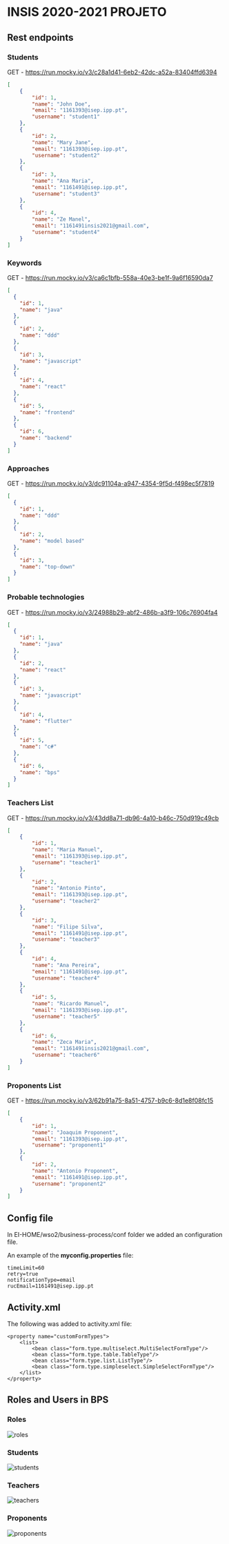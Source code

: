 # INSIS 2020-2021 PROJETO



## Rest endpoints

### Students

GET - https://run.mocky.io/v3/c28a1d41-6eb2-42dc-a52a-83404ffd6394

```json
[
	{
		"id": 1,
		"name": "John Doe",
		"email": "1161393@isep.ipp.pt",
		"username": "student1"
	},
	{
		"id": 2,
		"name": "Mary Jane",
		"email": "1161393@isep.ipp.pt",
		"username": "student2"
	},
	{
		"id": 3,
		"name": "Ana Maria",
		"email": "1161491@isep.ipp.pt",
		"username": "student3"
	},
	{
		"id": 4,
		"name": "Ze Manel",
		"email": "1161491insis2021@gmail.com",
		"username": "student4"
	}
]
```

### Keywords

GET - https://run.mocky.io/v3/ca6c1bfb-558a-40e3-be1f-9a6f16590da7

```json
[
  {
    "id": 1,
    "name": "java"
  },
  {
    "id": 2,
    "name": "ddd"
  },
  {
    "id": 3,
    "name": "javascript"
  },
  {
    "id": 4,
    "name": "react"
  },
  {
    "id": 5,
    "name": "frontend"
  },
  {
    "id": 6,
    "name": "backend"
  }
]
```

### Approaches

GET - https://run.mocky.io/v3/dc91104a-a947-4354-9f5d-f498ec5f7819

```json
[
  {
    "id": 1,
    "name": "ddd"
  },
  {
    "id": 2,
    "name": "model based"
  },
  {
    "id": 3,
    "name": "top-down"
  }
]
```

### Probable technologies

GET - https://run.mocky.io/v3/24988b29-abf2-486b-a3f9-106c76904fa4

```json
[
  {
    "id": 1,
    "name": "java"
  },
  {
    "id": 2,
    "name": "react"
  },
  {
    "id": 3,
    "name": "javascript"
  },
  {
    "id": 4,
    "name": "flutter"
  },
  {
    "id": 5,
    "name": "c#"
  },
  {
    "id": 6,
    "name": "bps"
  }
]
```  

### Teachers List  

GET - https://run.mocky.io/v3/43dd8a71-db96-4a10-b46c-750d919c49cb

```json
[
	{
		"id": 1,
		"name": "Maria Manuel",
		"email": "1161393@isep.ipp.pt",
		"username": "teacher1"
	},
	{
		"id": 2,
		"name": "Antonio Pinto",
		"email": "1161393@isep.ipp.pt",
		"username": "teacher2"
	},
	{
		"id": 3,
		"name": "Filipe Silva",
		"email": "1161491@isep.ipp.pt",
		"username": "teacher3"
	},
	{
		"id": 4,
		"name": "Ana Pereira",
		"email": "1161491@isep.ipp.pt",
		"username": "teacher4"
	},
	{
		"id": 5,
		"name": "Ricardo Manuel",
		"email": "1161393@isep.ipp.pt",
		"username": "teacher5"
	},
	{
		"id": 6,
		"name": "Zeca Maria",
		"email": "1161491insis2021@gmail.com",
		"username": "teacher6"
	}
]
```  

### Proponents List  

GET - https://run.mocky.io/v3/62b91a75-8a51-4757-b9c6-8d1e8f08fc15

```json  
[
	{
		"id": 1,
		"name": "Joaquim Proponent",
		"email": "1161393@isep.ipp.pt",
		"username": "proponent1"
	},
	{
		"id": 2,
		"name": "Antonio Proponent",
		"email": "1161491@isep.ipp.pt",
		"username": "proponent2"
	}
]
```  

## Config file  

In EI-HOME/wso2/business-process/conf folder we added an configuration file.  

An example of the **myconfig.properties**  file:  
```  
timeLimit=60
retry=true
notificationType=email
rucEmail=1161491@isep.ipp.pt
```  

## Activity.xml

The following was added to activity.xml file:

```
<property name="customFormTypes">
	<list>
		<bean class="form.type.multiselect.MultiSelectFormType"/>
		<bean class="form.type.table.TableType"/>
		<bean class="form.type.list.ListType"/>
		<bean class="form.type.simpleselect.SimpleSelectFormType"/>
	</list>
</property>
```

## Roles and Users in BPS  

### Roles  
![roles](./images/roles.PNG)  

### Students  
![students](./images/students.PNG)  

### Teachers  
![teachers](./images/teachers.PNG)  

### Proponents  
![proponents](./images/proponents.PNG)  

